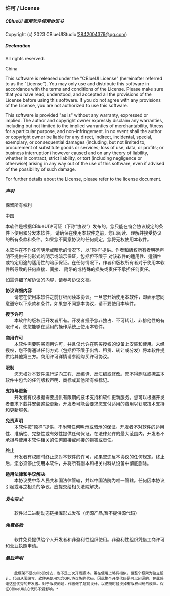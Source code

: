 ### 许可 / License


#####  CBlueUI 商用软件使用协议书
Copyright (c) 2023 CBlueUIStudio(2842004379@qq.com)

##### Declaration

All rights reserved.

China

This software is released under the "CBlueUI License" (hereinafter referred to as the "License").
You may only use and distribute this software in accordance with the terms and conditions of the License.
Please make sure that you have read, understood, and accepted all the provisions of the License before using this software.
If you do not agree with any provisions of the License, you are not authorized to use this software.

This software is provided "as is" without any warranty, expressed or implied.
The author and copyright owner expressly disclaim any warranties, including but not limited to the implied warranties
of merchantability, fitness for a particular purpose, and non-infringement. In no event shall the author or copyright owner
be liable for any direct, indirect, incidental, special, exemplary, or consequential damages (including, but not limited to,
procurement of substitute goods or services; loss of use, data, or profits; or business interruption) however caused and
on any theory of liability, whether in contract, strict liability, or tort (including negligence or otherwise) arising in
any way out of the use of this software, even if advised of the possibility of such damage.

For further details about the License, please refer to the license document.

##### 声明

保留所有权利

中国

本软件是根据CBlueUI许可证（下称“协议”）发布的，您只能在符合协议规定的条件下使用和分发本软件。
请确保在使用本软件之前，您已阅读、理解并接受协议的所有条款和条件。如果您不同意协议的任何规定，您将无权使用本软件。

本软件在不作任何明示或暗示的情况下，以“原样”提供。作者和版权所有者明确声明不提供任何形式的明示或暗示保证，包括但不限于
对该软件的适用性、适销性或特定用途的适用性的暗示保证。在任何情况下，作者和版权所有者对于使用本软件所导致的任何直接、间接、
附带的或特殊的损失或责任不承担任何责任。

如需详细了解协议的内容，请参考协议文档。

<strong>协议详细内容</strong><br/>
&emsp;&emsp;请您在使用本软件之前仔细阅读本协议。一旦您开始使用本软件，即表示您同意遵守以下条款和条件。如果您不同意本协议，请不要使用本软件。

<strong>授予许可</strong><br/>
&emsp;&emsp;本软件的版权归开发者所有。开发者授予您非独占、不可转让、非排他性的有限许可，使您能够在适用的操作系统上使用本软件。

<strong>商用许可</strong><br/>
&emsp;&emsp;本软件需要购买商用许可，并且仅允许在购买授权的设备上安装和使用。未经授权，您不得通过任何方式（包括但不限于出售、租赁、转让或分发）将本软件提供给其他第三方。商用许可详情请参阅购买许可协议。

<strong>限制</strong><br/>
&emsp;&emsp;您无权对本软件进行逆向工程、反编译、反汇编或修改。您不得删除或掩盖本软件中包含的任何版权声明、商标或其他所有权标记。

<strong>支持与更新</strong><br/>
&emsp;&emsp;开发者有权根据需要提供有限期的技术支持和软件更新服务。您可以根据开发者要求下载并安装这些更新。开发者可能会要求您支付适用的费用以获取技术支持和更新服务。

<strong>免责声明</strong><br/>
&emsp;&emsp;本软件按"原样"提供，不附带任何明示或暗示的保证。开发者不对软件的适用性、准确性、完整性或有效性提供任何保证。在法律允许的最大范围内，开发者不承担与使用本软件相关的任何直接或间接的损害或责任。

<strong>终止</strong><br/>
&emsp;&emsp;开发者有权随时终止您对本软件的许可，如果您违反本协议的任何规定。终止后，您必须停止使用本软件，并将所有副本和相关材料从设备中彻底删除。

<strong>适用法律和争议解决</strong><br/>
&emsp;&emsp;本协议受中华人民共和国法律管辖，并以中国法院为唯一管辖。任何因本协议引起或与之相关的争议，应提交给相关法院解决。


##### 发布形式
  &emsp;&emsp;软件以二进制动态链接库形式发布（闭源产品,暂不提供源代码）

##### 免费条款
  &emsp;&emsp;软件免费提供给个人开发者和非盈利性组织使用。非盈利性组织凭借工商许可和营业执照申请。
##### 最后声明
 &emsp;&emsp;<sub>此框架不是duilib的分支，也不是二次开发版本。虽在使用上略有相似，但整个框架为独立设计。代码从零编写。软件未使用包含GPL协议族的代码。因此整个开发代码是可以闭源的。在此感谢这些优秀的开发者。对于版权问题，作者做了超前设计。以便随时替换掉有版权纠纷的模块。保证CBlueUI核心代码不受影响。*</sub>
 

  

